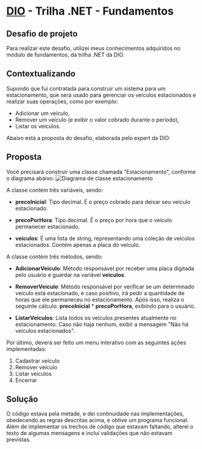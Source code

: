 # [DIO](www.dio.me) - Trilha .NET - Fundamentos

## Desafio de projeto
Para realizar este desafio, utilizei meus conhecimentos adquiridos no módulo de fundamentos, da trilha .NET da DIO.

## Contextualizando
Supondo que fui contratada para construir um sistema para um estacionamento, que será usado para gerenciar os veículos estacionados e realizar suas operações, como por exemplo:
- Adicionar um veículo,
- Remover um veículo (e exibir o valor cobrado durante o período),
- Listar os veículos.

Abaixo está a proposta do desafio, elaborada pelo expert da DIO:

## Proposta
Você precisará construir uma classe chamada "Estacionamento", conforme o diagrama abaixo:
![Diagrama de classe estacionamento](diagrama_classe_estacionamento.png)

A classe contém três variáveis, sendo:

- **precoInicial**: Tipo decimal. É o preço cobrado para deixar seu veículo estacionado.

- **precoPorHora**: Tipo decimal. É o preço por hora que o veículo permanecer estacionado.

- **veiculos**: É uma lista de string, representando uma coleção de veículos estacionados. Contém apenas a placa do veículo.

A classe contém três métodos, sendo:

- **AdicionarVeiculo**: Método responsável por receber uma placa digitada pelo usuário e guardar na variável **veiculos**.

- **RemoverVeiculo**: Método responsável por verificar se um determinado veículo está estacionado, e caso positivo, irá pedir a quantidade de horas que ele permaneceu no estacionamento. Após isso, realiza o seguinte cálculo: **precoInicial** * **precoPorHora**, exibindo para o usuário.

- **ListarVeiculos**: Lista todos os veículos presentes atualmente no estacionamento. Caso não haja nenhum, exibir a mensagem "Não há veículos estacionados".

Por último, deverá ser feito um menu interativo com as seguintes ações implementadas:
1. Cadastrar veículo
2. Remover veículo
3. Listar veículos
4. Encerrar


## Solução
O código estava pela metade, e dei continuidade nas implementações, obedecendo as regras descritas acima, e obtive um programa funcional. Além de implementar os trechos de código que estavam faltando, alterei o texto de algumas mensagens e incluí validações que não estavam previstas.
